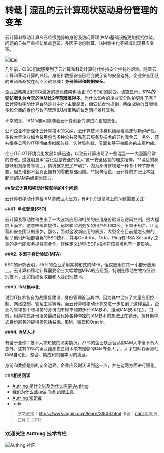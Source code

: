 # 转载 | 混乱的云计算现状驱动身份管理的变革

云计算和移动计算令已经很脆弱的身份及访问管理(IAM)基础设施更加摇摇欲坠。问题的日益严重推动单点登录、多因子身份验证、IAM集中化等领域出现相应变革。

<!-- more -->

[![img](http://www.aqniu.com/wp-content/uploads/2018/03/iam-cloud-690x369.jpeg)](http://www.aqniu.com/wp-content/uploads/2018/03/iam-cloud.jpeg)

几年前，CISO们就感受到了云计算和移动计算时代维持安全控制的艰难。随着云计算和移动计算的兴起，身份和数据安全已经变成了新的安全边界，企业安全团队的重点渐渐放在两个关键领域：**身份管理和数据安全**。

企业战略集团(ESG)最近的研究结果也验证了CISO们的感受。调查显示，**61%的受访者认为今天的IAM比2年前艰难得多**。为什么如今的企业安全防护更难了呢？云计算和移动计算自然是其中2个主要原因，但受访者也提到，网络威胁的日渐增多和全面的身份与访问管理(IAM)策略的缺乏同样难辞其咎。

不幸的是，IAM问题可能随着云计算创新的演进而更加恶化。

公司企业不断深化云计算技术的采纳，云计算技术本身也继续着高速创新的步伐。多数大型企业如今采用包含多种公共及私有云服务及技术的异构混合云。另外，还有很多公司的IT环境由虚拟服务器、实体服务器、容器和基于微服务的应用构成。

企业IT和OT环境变化发展如此迅速，以致云计算出现了一些混乱——大量而经常的修改。这就明显与“变化就是安全的敌人”这一安全格言的理念相悖。**混乱的状态映射到身份管理上，情况就又更加严峻了，因为身份管理是一种各个环节都需要，但又谁都不会真正拥有的零散基础设施。**换句话说，云计算的扩张让本就脆弱的IAM系统更添压力。

##**受云计算和移动计算影响的4个问题**

云计算和移动计算给IAM造成巨大压力，有4个关键领域上的问题需要关注：

###**1. 单点登录(SSO)**

云计算及移动性催生出了一大波新应用和相关的应用身份验证及访问控制。很大程度上而言，这意味着要提供、记忆和监测更多的用户名和口令，不啻于用户、IT运营和安全团队的噩梦。那么，面对这波新应用的暴涨，大型企业目前是怎么做的呢？他们开始部署新的SSO技术，并与Centrify、Okta、Ping和 RSA Security 之类的身份即服务提供商合作。软件定义边界(SDP)技术在该领域也有一定影响。

###**2. 多因子身份验证(MFA)**

ESG的研究表明，65%的企业采用某种形式的MFA，但仅应用在其一小部分应用上。云计算和移动计算需要企业大幅增加MFA的应用面，特别是移动生物特征识别技术，比如指纹读取器和人脸识别技术。

###**3. IAM集中化**

说到IT技术各自为战重复建设，身份管理首当其冲，因为其中混杂了大量应用控制、网络控制、管理工具等等。而云计算和移动计算又进一步加剧了这种混乱，企业为管理各个领域里的身份而不得不购置多种IAM技术，造成IAM技术冗余。目前，用集中式身份服务最终替代掉各种单独的IAM技术的想法正在铺开。拥有集中式身份服务的提供商包括谷歌、IBM、微软和Oracle。

###**4. IAM人才**

有鉴于全球IT技术人才短缺的现实情况，27%的企业缺乏合适的IAM人才毫不令人意外，还有31%的企业抱怨自己根本没有足够的IAM专业人才。人才短缺将会驱动IAM自动化、整合、集成和机器学习的发展。

身份和数据是新的安全边界。企业应及时认识到这一点，并在这两方面进行强化。



###**相关阅读**

* [Authing 是什么以及为什么需要 Authing](https://authing.cn/blog//Authing%E6%98%AF%E4%BB%80%E4%B9%88%E4%BB%A5%E5%8F%8A%E4%B8%BA%E4%BB%80%E4%B9%88%E9%9C%80%E8%A6%81Authing.html)
* [我们为什么坚持做 ToB 的慢生意](https://authing.cn/blog//我们为什么坚持做ToB的慢生意.html)
* [Authing 知识库](https://learn.authing.cn/authing/)
* todo

> 原文链接：https://www.aqniu.com/learn/31833.html  作者：[nana](https://www.aqniu.com/vip/nana)星期五, 三月 2, 2018

### 欢迎关注 Authing 技术专栏
![Authing 社区](https://cdn.authing.cn/blog/Authing_mini.jpg)